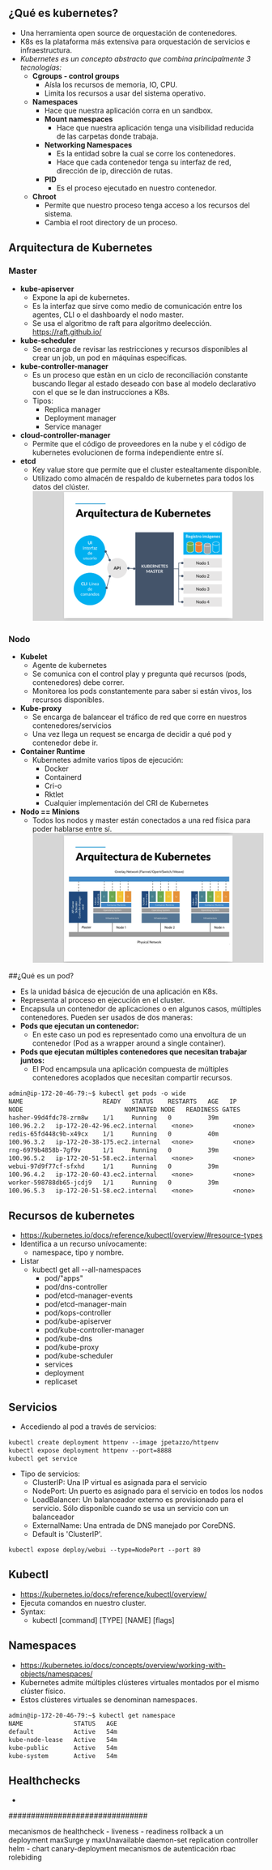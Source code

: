 ## ¿Qué es kubernetes? 
- Una herramienta open source de orquestación de contenedores.
- K8s es la plataforma más extensiva para orquestación de servicios e infraestructura.
- *Kubernetes es un concepto abstracto que combina principalmente 3 tecnologías:*
	- **Cgroups - control groups**
		- Aísla los recursos de memoria, IO, CPU.
		- Limita los recursos a usar del sistema operativo.
	- **Namespaces**
		- Hace que nuestra aplicación corra en un sandbox.
		- **Mount namespaces**
			- Hace que nuestra aplicación tenga una visibilidad reducida de las carpetas donde trabaja.
		- **Networking Namespaces**
			- Es la entidad sobre la cual se corre los contenedores.
			- Hace que cada contenedor tenga su interfaz de red, dirección de ip, dirección de rutas.
		- **PID**
			- Es el proceso ejecutado en nuestro contenedor.
	- **Chroot**
		- Permite que nuestro proceso tenga acceso a los recursos del sistema.
		- Cambia el root directory de un proceso.

## Arquitectura de Kubernetes
### Master
- **kube-apiserver**
	- Expone la api de kubernetes.
	- Es la interfaz que sirve como medio de comunicación entre los agentes, CLI o el dashboardy el nodo master.
	- Se usa el algoritmo de raft para algoritmo deelección. https://raft.github.io/
- **kube-scheduler**
	- Se encarga de revisar las restricciones y recursos disponibles al crear un job, un pod en máquinas específicas.
- **kube-controller-manager**
	- Es un proceso que estàn en un ciclo de reconciliación constante buscando llegar al estado deseado con base al modelo declarativo con el que se le dan instrucciones a K8s.
	- Tipos:
		- Replica manager
		- Deployment manager
		- Service manager
- **cloud-controller-manager**
	- Permite que el código de proveedores en la nube y el código de kubernetes evolucionen de forma independiente entre sí.
- **etcd**
	- Key value store que permite que el cluster estealtamente disponible.
	- Utilizado como almacén de respaldo de kubernetes para todos los datos del clúster.
![CAT](https://raw.githubusercontent.com/edynsoncoronado/tux_the_penguin/master/src/images/arquitecturak81.png)

### Nodo
- **Kubelet**  
	- Agente de kubernetes  
	- Se comunica con el control play y pregunta qué recursos (pods, contenedores) debe correr.  
	- Monitorea los pods constantemente para saber si están vivos, los recursos disponibles.  
- **Kube-proxy**  
	- Se encarga de balancear el tráfico de red que corre en nuestros contenedores/servicios  
	- Una vez llega un request se encarga de decidir a qué pod y contenedor debe ir.  
- **Container Runtime**  
	- Kubernetes admite varios tipos de ejecución:  
		- Docker  
		- Containerd  
		- Cri-o  
		- Rktlet  
		- Cualquier implementación del CRI de Kubernetes  
- **Nodo == Minions**  
	- Todos los nodos y master están conectados a una red física para poder hablarse entre sí.  
![CAT](https://raw.githubusercontent.com/edynsoncoronado/tux_the_penguin/master/src/images/arquitecturak82.png)

##¿Qué es un pod?
- Es la unidad básica de ejecución de una aplicación en K8s.
- Representa al proceso en ejecución en el cluster.
- Encapsula un contenedor de aplicaciones o en algunos casos, múltiples contenedores.
Pueden ser usados de dos maneras:
- **Pods que ejecutan un contenedor:**
	- En este caso un pod es representado como una envoltura de un contenedor (Pod as a wrapper around a single container).
- **Pods que ejecutan múltiples contenedores que necesitan trabajar juntos:**
	- El Pod encampsula una aplicación compuesta de múltiples contenedores acoplados que necesitan compartir recursos.

```
admin@ip-172-20-46-79:~$ kubectl get pods -o wide
NAME                      READY   STATUS    RESTARTS   AGE   IP           NODE                            NOMINATED NODE   READINESS GATES
hasher-99d4fdc78-zrm8w    1/1     Running   0          39m   100.96.2.2   ip-172-20-42-96.ec2.internal    <none>           <none>
redis-65fd448c9b-x49cx    1/1     Running   0          40m   100.96.3.2   ip-172-20-38-175.ec2.internal   <none>           <none>
rng-6979b4858b-7gf9v      1/1     Running   0          39m   100.96.5.2   ip-172-20-51-58.ec2.internal    <none>           <none>
webui-97d9f77cf-sfxhd     1/1     Running   0          39m   100.96.4.2   ip-172-20-60-43.ec2.internal    <none>           <none>
worker-598788db65-jcdj9   1/1     Running   0          39m   100.96.5.3   ip-172-20-51-58.ec2.internal    <none>           <none>

```

## Recursos de kubernetes
- https://kubernetes.io/docs/reference/kubectl/overview/#resource-types
- Identifica a un recurso unívocamente:
	- namespace, tipo y nombre.
- Listar
	- kubectl get all --all-namespaces
		- pod/"apps"
		- pod/dns-controller
		- pod/etcd-manager-events
		- pod/etcd-manager-main
		- pod/kops-controller
		- pod/kube-apiserver
		- pod/kube-controller-manager
		- pod/kube-dns
		- pod/kube-proxy
		- pod/kube-scheduler
		- services
		- deployment
		- replicaset


## Servicios
- Accediendo al pod a través de servicios:
```
kubectl create deployment httpenv --image jpetazzo/httpenv
kubectl expose deployment httpenv --port=8888
kubectl get service
```
- Tipo de servicios:
	- ClusterIP: Una IP virtual es asignada para el servicio
	- NodePort: Un puerto es asignado para el servicio en todos los nodos
	- LoadBalancer: Un balanceador externo es provisionado para el servicio.
Sólo disponible cuando se usa un servicio con un balanceador
	- ExternalName: Una entrada de DNS manejado por CoreDNS.
	- Default is 'ClusterIP'.

```
kubectl expose deploy/webui --type=NodePort --port 80
```

## Kubectl
- https://kubernetes.io/docs/reference/kubectl/overview/
- Ejecuta comandos en nuestro cluster.
- Syntax:
	- kubectl [command] [TYPE] [NAME] [flags]

## Namespaces
- https://kubernetes.io/docs/concepts/overview/working-with-objects/namespaces/
- Kubernetes admite múltiples clústeres virtuales montados por el mismo clúster físico.
- Estos clústeres virtuales se denominan namespaces.
```
admin@ip-172-20-46-79:~$ kubectl get namespace
NAME              STATUS   AGE
default           Active   54m
kube-node-lease   Active   54m
kube-public       Active   54m
kube-system       Active   54m
```

## Healthchecks
- 

###############################


mecanismos de healthcheck
	- liveness
	- readiness
rollback a un deployment
maxSurge y maxUnavailable
daemon-set
replication controller
helm
	- chart
canary-deployment
mecanismos de autenticación
rbac
rolebiding
